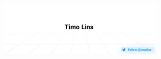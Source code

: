 <a href="https://twitter.com/intent/user?screen_name=twonarly"><img alt="Follow @twonarly on Twitter" src="https://github.com/twonarly1/twonarly1/raw/master/assets/header.svg"/></a>
